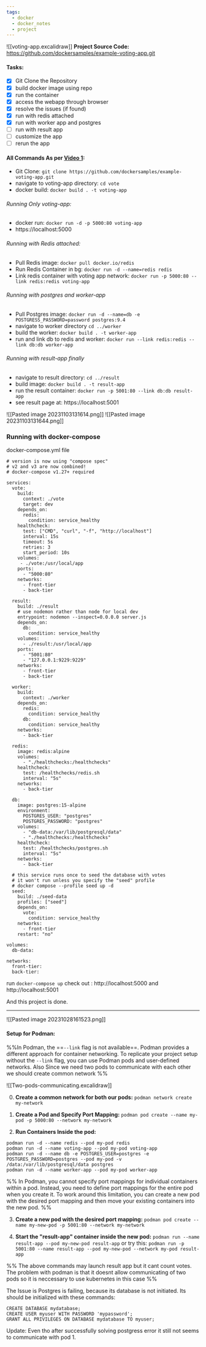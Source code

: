 ```yaml
---
tags:
  - docker
  - docker_notes
  - project
---
```

![[voting-app.excalidraw]]
**Project Source Code:** https://github.com/dockersamples/example-voting-app.git

#### Tasks:
- [x] Git Clone the Repository
- [x] build docker image using repo
- [x] run the container
- [x] access the webapp through browser
- [x] resolve the issues (if found)
- [x] run with redis attached
- [x] run with worker app and postgres
- [ ] run with result app
- [ ] customize the app
- [ ] rerun the app

#### All Commands As per [Video 1](https://kodekloud.com/topic/demo-example-voting-application-4/): 
- Git Clone: `git clone https://github.com/dockersamples/example-voting-app.git`  
- navigate to voting-app directory: `cd vote`
- docker build: `docker build . -t voting-app`
###### Running Only voting-app:
- docker run: `docker run -d -p 5000:80 voting-app`
- https://localhost:5000 
###### Running with Redis attached:
- Pull Redis image: `docker pull docker.io/redis`
- Run Redis Container in bg: `docker run -d --name=redis redis`
- Link redis container with voting app network: `docker run -p 5000:80 --link redis:redis voting-app`
###### Running with postgres and worker-app
- Pull Postgres image: `docker run -d --name=db -e POSTGRESS_PASSWORD=password postgres:9.4`
- navigate to worker directory `cd ../worker `
- build the worker: `docker build . -t worker-app`
- run and link db to redis and worker: `docker run --link redis:redis --link db:db worker-app`
###### Running with result-app finally
- navigate to result directory: `cd ../result`
- build image: `docker build . -t result-app`
- run the result container: `docker run -p 5001:80 --link db:db result-app`
- see result page at: https://localhost:5001

![[Pasted image 20231103131614.png]]
![[Pasted image 20231103131644.png]]

### Running with docker-compose

docker-compose.yml file
```
# version is now using "compose spec"
# v2 and v3 are now combined!
# docker-compose v1.27+ required

services:
  vote:
    build: 
      context: ./vote
      target: dev
    depends_on:
      redis:
        condition: service_healthy
    healthcheck: 
      test: ["CMD", "curl", "-f", "http://localhost"]
      interval: 15s
      timeout: 5s
      retries: 3
      start_period: 10s
    volumes:
     - ./vote:/usr/local/app
    ports:
      - "5000:80"
    networks:
      - front-tier
      - back-tier

  result:
    build: ./result
    # use nodemon rather than node for local dev
    entrypoint: nodemon --inspect=0.0.0.0 server.js
    depends_on:
      db:
        condition: service_healthy 
    volumes:
      - ./result:/usr/local/app
    ports:
      - "5001:80"
      - "127.0.0.1:9229:9229"
    networks:
      - front-tier
      - back-tier

  worker:
    build:
      context: ./worker
    depends_on:
      redis:
        condition: service_healthy 
      db:
        condition: service_healthy 
    networks:
      - back-tier

  redis:
    image: redis:alpine
    volumes:
      - "./healthchecks:/healthchecks"
    healthcheck:
      test: /healthchecks/redis.sh
      interval: "5s"
    networks:
      - back-tier

  db:
    image: postgres:15-alpine
    environment:
      POSTGRES_USER: "postgres"
      POSTGRES_PASSWORD: "postgres"
    volumes:
      - "db-data:/var/lib/postgresql/data"
      - "./healthchecks:/healthchecks"
    healthcheck:
      test: /healthchecks/postgres.sh
      interval: "5s"
    networks:
      - back-tier

  # this service runs once to seed the database with votes
  # it won't run unless you specify the "seed" profile
  # docker compose --profile seed up -d
  seed:
    build: ./seed-data
    profiles: ["seed"]
    depends_on:
      vote:
        condition: service_healthy 
    networks:
      - front-tier
    restart: "no"

volumes:
  db-data:

networks:
  front-tier:
  back-tier:
```

run `docker-compose up`
check out : http://localhost:5000 
and http://localhost:5001

And this project is done.

---

![[Pasted image 20231028161523.png]]
#### Setup for Podman:
 %%In Podman, the ==`--link` flag is not available==. Podman provides a different approach for container networking. To replicate your project setup without the `--link` flag, you can use Podman pods and user-defined networks. Also Since we need two pods to communicate with each other we should create common network %%
 
![[Two-pods-communicating.excalidraw]] 
 
 0. **Create a common network for both our pods:**
   `podman network create my-network` 

1. **Create a Pod and Specify Port Mapping:**
   `podman pod create --name my-pod -p 5000:80 --network my-network`

2. **Run Containers Inside the pod:**
```
podman run -d --name redis --pod my-pod redis
podman run -d --name voting-app --pod my-pod voting-app
podman run -d --name db -e POSTGRES_USER=postgres -e POSTGRES_PASSWORD=postgres --pod my-pod -v /data:/var/lib/postgresql/data postgres
podman run -d --name worker-app --pod my-pod worker-app 
```

%% In Podman, you cannot specify port mappings for individual containers within a pod. Instead, you need to define port mappings for the entire pod when you create it. To work around this limitation, you can create a new pod with the desired port mapping and then move your existing containers into the new pod. %%

3. **Create a new pod with the desired port mapping:**
  `podman pod create --name my-new-pod -p 5001:80 --network my-network`
  
1. **Start the "result-app" container inside the new pod:**
  `podman run --name result-app --pod my-new-pod result-app`
  or try this:
  `podman run -p 5001:80 --name result-app --pod my-new-pod --network my-pod result-app`

%% The above commands may launch result app but it cant count votes. The problem with podman is that it doesnt allow communicating of two pods so it is neccessary to use kubernetes in this case %%

The Issue is Postgres is failing, because its database is not initiated.
Its should be initialized with these commands:

```
CREATE DATABASE mydatabase; 
CREATE USER myuser WITH PASSWORD 'mypassword'; 
GRANT ALL PRIVILEGES ON DATABASE mydatabase TO myuser;
```

Update: Even tho after successfully solving postgress error it still not seems to communicate with pod 1.